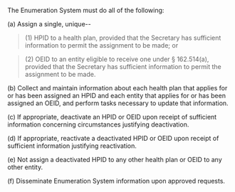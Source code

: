 The Enumeration System must do all of the following:

(a) Assign a single, unique--

> (1) HPID to a health plan, provided that the Secretary has sufficient information to permit the assignment to be made; or

> (2) OEID to an entity eligible to receive one under § 162.514(a), provided that the Secretary has sufficient information to permit the assignment to be made.

(b) Collect and maintain information about each health plan that applies for or has been assigned an HPID and each entity that applies for or has been assigned an OEID, and perform tasks necessary to update that information.

&#40;c) If appropriate, deactivate an HPID or OEID upon receipt of sufficient information concerning circumstances justifying deactivation.

(d) If appropriate, reactivate a deactivated HPID or OEID upon receipt of sufficient information justifying reactivation.

(e) Not assign a deactivated HPID to any other health plan or OEID to any other entity.

(f) Disseminate Enumeration System information upon approved requests.
